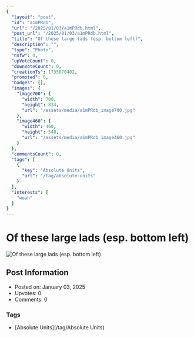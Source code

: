 ```yaml
---
{
  "layout": "post",
  "id": "a1mPRdb",
  "url": "/2025/01/03/a1mPRdb.html",
  "post_url": "/2025/01/03/a1mPRdb.html",
  "title": "Of these large lads (esp. bottom left)",
  "description": "",
  "type": "Photo",
  "nsfw": 0,
  "upVoteCount": 0,
  "downVoteCount": 0,
  "creationTs": 1735870402,
  "promoted": 0,
  "badges": [],
  "images": {
    "image700": {
      "width": 700,
      "height": 834,
      "url": "/assets/media/a1mPRdb_image700.jpg"
    },
    "image460": {
      "width": 460,
      "height": 548,
      "url": "/assets/media/a1mPRdb_image460.jpg"
    }
  },
  "commentsCount": 0,
  "tags": [
    {
      "key": "Absolute Units",
      "url": "/tag/absolute-units"
    }
  ],
  "interests": [
    "woah"
  ]
}
---
```


# Of these large lads (esp. bottom left)

![Of these large lads (esp. bottom left)](/assets/media/a1mPRdb_image700.jpg)

## Post Information

- Posted on: January 03, 2025
- Upvotes: 0
- Comments: 0

### Tags

- [Absolute Units](/tag/Absolute Units)
